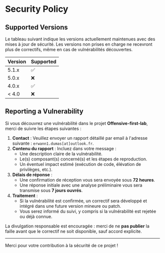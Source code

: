 # Security Policy

## Supported Versions

Le tableau suivant indique les versions actuellement maintenues avec des mises à jour de sécurité. Les versions non prises en charge ne recevront plus de correctifs, même en cas de vulnérabilités découvertes.

| Version | Supported          |
| ------- | ------------------ |
| 5.1.x   | :white_check_mark: |
| 5.0.x   | :x:                |
| 4.0.x   | :white_check_mark: |
| < 4.0   | :x:                |

## Reporting a Vulnerability

Si vous découvrez une vulnérabilité dans le projet **Offensive-first-lab**, merci de suivre les étapes suivantes :

1. **Contact** : Veuillez envoyer un rapport détaillé par email à l'adresse suivante : `erwann1.dumas[at]outlook.fr`.
2. **Contenu du rapport** : Incluez dans votre message :
   - Une description claire de la vulnérabilité.
   - Le(s) composant(s) concerné(s) et les étapes de reproduction.
   - Un éventuel impact estimé (exécution de code, élévation de privilèges, etc.).
3. **Délais de réponse** :
   - Une confirmation de réception vous sera envoyée sous **72 heures**.
   - Une réponse initiale avec une analyse préliminaire vous sera transmise sous **7 jours ouvrés**.
4. **Traitement** :
   - Si la vulnérabilité est confirmée, un correctif sera développé et intégré dans une future version mineure ou patch.
   - Vous serez informé du suivi, y compris si la vulnérabilité est rejetée ou déjà connue.

La divulgation responsable est encouragée : merci de ne **pas publier** la faille avant que le correctif ne soit disponible, sauf accord explicite.

---

Merci pour votre contribution à la sécurité de ce projet !

